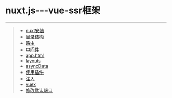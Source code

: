 # nuxt.js---vue-ssr框架  
***
>* [nuxt安装](https://github.com/520171/note/blob/master/nodejs全栈/nuxt/nuxt安装.md)  
>* [目录结构](https://github.com/520171/note/blob/master/nodejs全栈/nuxt/nuxt项目的目录结构.md)  
>* [路由](https://github.com/520171/note/blob/master/nodejs全栈/nuxt/路由.md)  
>* [中间件](https://github.com/520171/note/blob/master/nodejs全栈/nuxt/中间件.md)  
>* [app.html](https://github.com/520171/note/blob/master/nodejs全栈/nuxt/app.html.md)  
>* [layouts](https://github.com/520171/note/blob/master/nodejs全栈/nuxt/layouts.md)  
>* [asyncData](https://github.com/520171/note/blob/master/nodejs全栈/nuxt/asyncData.md)  
>* [使用插件](https://github.com/520171/note/blob/master/nodejs全栈/nuxt/使用插件.md)  
>* [注入](https://github.com/520171/note/blob/master/nodejs全栈/nuxt/注入.md)  
>* [vuex](https://github.com/520171/note/blob/master/nodejs全栈/nuxt/vuex.md)  
>* [修改默认端口](https://github.com/520171/note/blob/master/nodejs全栈/nuxt/修改默认端口.md)
